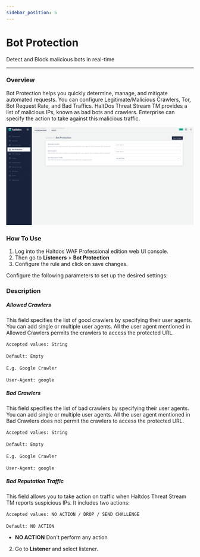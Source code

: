 ```yaml
---
sidebar_position: 5
---
```




# Bot Protection 


Detect and Block malicious bots in real-time

---

###  Overview

Bot Protection helps you quickly determine, manage, and mitigate automated requests. You can configure Legitimate/Malicious Crawlers, Tor, Bot Request Rate, and Bad Traffics. HaltDos Threat Stream TM provides a list of malicious IPs, known as bad bots and crawlers. Enterprise can specify the action to take against this malicious traffic.

![bot_protection](/img/pro-waf/docs/bot_protection.png)

### How To Use
1. Log into the Haltdos WAF Professional edition web UI console.
2. Then go to **Listeners** > **Bot Protection**
3. Configure the rule and click on save changes.

Configure the following parameters to set up the desired settings:

### Description

##### **Allowed Crawlers**
This field specifies the list of good crawlers by specifying their user agents. You can add single or multiple user agents. All the user agent mentioned in Allowed Crawlers permits the crawlers to access the protected URL. 

    Accepted values: String

    Default: Empty  

    E.g. Google Crawler  

    User-Agent: google  

##### **Bad Crawlers**
This field specifies the list of bad crawlers by specifying their user agents. You can add single or multiple user agents. All the user agent mentioned in Bad Crawlers does not permit the crawlers to access the protected URL.

    Accepted values: String  
    
    Default: Empty  

    E.g. Google Crawler  

    User-Agent: google  

##### **Bad Reputation Traffic**

This field allows you to take action on traffic when Haltdos Threat Stream TM reports suspicious IPs. It includes two actions:

    Accepted values: NO ACTION / DROP / SEND CHALLENGE

    Default: NO ACTION  

- **NO ACTION**
Don't perform any action  
2. Go to **Listener** and select listener.